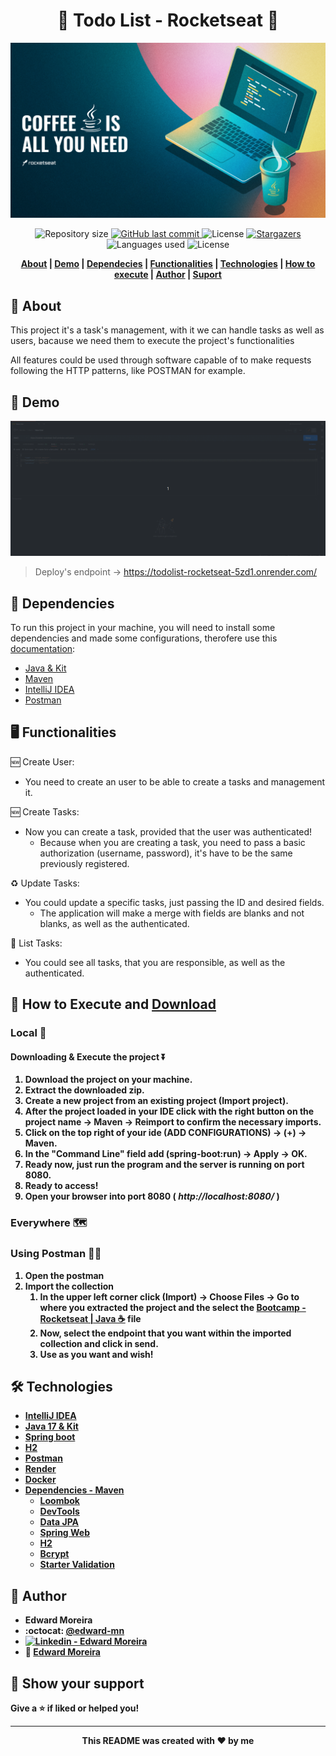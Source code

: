 <p align="center">
  <h1 align="center"> 🚀 Todo List - Rocketseat 🚀</h1>
  <img src="./src/main/resources/static/Wallpapers/Desktop/header.png" alt="Header picture - Java | Rocketseat">
</p>

<p align="center">
  <img alt="Repository size" src="https://img.shields.io/github/repo-size/edward-mn/todolist?color=CEDEE5">
  <a href="https://github.com/edward-mn/todolist/commits/main">
    <img alt="GitHub last commit" src="https://img.shields.io/github/last-commit/edward-mn/todolist?color=29B6D1">
  </a> 
  <img alt="License" src="https://img.shields.io/badge/license-MIT-cca714">
  <a href="https://github.com/edward-mn/todolist/stargazers">
    <img alt="Stargazers" src="https://img.shields.io/github/stars/edward-mn/todolist?color=CEDEE5&logo=github">
  </a>
  <img alt="Languages used" src="https://img.shields.io/github/languages/count/edward-mn/todolist?color=29B6D1">
  <img alt="License" src="https://img.shields.io/badge/api-rest-cca714">
</p>

<strong>
  <p align="center">
    <a href="#-about">About</a> |
    <a href="#-demo">Demo</a> |
    <a href="#-dependencies">Dependecies</a> |
    <a href="#-functionalities">Functionalities</a> |
    <a href="#-technologies">Technologies</a> |
    <a href="#-how-to-execute-and-download">How to execute</a> |
    <a href="#-author">Author</a> | 
    <a href="#-show-your-support">Suport</a>
  </p>
</strong>

## 🧐 About
This project it's a task's management, with it we can handle tasks as well as users, bacause we need them to execute the project's functionalities

All features could be used through software capable of to make requests following the HTTP patterns, like POSTMAN for example.

## 👀 Demo
<img src="./src/main/resources/static/Demo/todolist-rocket.gif" alt="Header picture - Java | Rocketseat">

> Deploy's endpoint -> https://todolist-rocketseat-5zd1.onrender.com/

## 🫡 Dependencies
To run this project in your machine, you will need to install some dependencies and made some configurations, therofere use this [documentation](https://efficient-sloth-d85.notion.site/Curso-de-Java-2408d11bfc3447e980fe9460b6293976):
- [Java & Kit](https://www.oracle.com/java/technologies/javase/jdk16-archive-downloads.html)
- [Maven](https://maven.apache.org/)
- [IntelliJ IDEA](https://www.jetbrains.com/idea/)
- [Postman](https://www.postman.com/)


## 🖥 Functionalities

:new: Create User:
- You need to create an user to be able to create a tasks and management it.

:new: Create Tasks:
- Now you can create a task, provided that the user was authenticated!
  - Because when you are creating a task, you need to pass a basic authorization (username, password), it's have to be the same previously registered.

:recycle: Update Tasks:
- You could update a specific tasks, just passing the ID and desired fields.
  - The application will make a merge with fields are blanks and not blanks, as well as the authenticated.

:page_with_curl: List Tasks:
- You could see all tasks, that you are responsible, as well as the authenticated.
  

## 👷 How to <b>Execute<b> and [Download](https://github.com/edward-mn/todolist/archive/refs/heads/main.zip)

### Local 🏡

#### Downloading & Execute the project ⏬
1. Download the project on your machine.
2. Extract the downloaded zip.
3. Create a new project from an existing project (**Import project**).
4. After the project loaded in your IDE click with the right button on the project name -> Maven -> Reimport to confirm the necessary imports.
5. Click on the top right of your ide (ADD CONFIGURATIONS) -> (+) -> Maven.
6. In the "Command Line" field add (spring-boot:run) -> Apply -> OK.
7. Ready now, just run the program and the server is running on port 8080.
8. Ready to access!
9. Open your browser into port 8080 (<i> http://localhost:8080/ </i>)

### Everywhere 🗺

### Using Postman 👨‍🚀
1. Open the postman
2. Import the collection
   1. In the upper left corner click (Import) -> Choose Files -> Go to where you extracted the project and the select the [Bootcamp - Rocketseat | Java ☕](./src/main/resources/static/Postman/Bootcamp-Rocketseat-Java.postman_collection.json) file
   2. Now, select the endpoint that you want within the imported collection and click in send.
   3. Use as you want and wish! 

## 🛠 Technologies
- [IntelliJ IDEA](https://www.jetbrains.com/idea/)
- [Java 17 & Kit](https://www.oracle.com/java/technologies/javase/jdk17-archive-downloads.html)
- [Spring boot](https://spring.io/projects/spring-boot)
- [H2](https://www.baeldung.com/spring-boot-h2-database)
- [Postman](https://www.postman.com/)
- [Render](https://dashboard.render.com/)
- [Docker](https://www.docker.com/)
- [Dependencies - Maven](https://mvnrepository.com/artifact/org.springframework.boot/spring-boot-starter)
  - [Loombok](https://projectlombok.org/)
  - [DevTools](https://www.baeldung.com/spring-boot-devtools)
  - [Data JPA](https://spring.io/projects/spring-data-jpa)
  - [Spring Web](https://docs.spring.io/spring-boot/docs/current/reference/htmlsingle/)
  - [H2](https://www.baeldung.com/spring-boot-h2-database)
  - [Bcrypt](https://www.npmjs.com/package/bcrypt)
  - [Starter Validation](https://www.baeldung.com/spring-boot-bean-validation)

## 🦹‍ Author

* **Edward Moreira**
* :octocat: [@edward-mn](https://github.com/edward-mn)
* <a href="https://www.linkedin.com/in/edward-moreira-5b3056115/">
    <img alt="Linkedin - Edward Moreira" src="https://img.shields.io/badge/-Edward--Moreira-blue?style=flat-square&logo=Linkedin&logoColor=white&link=https://www.linkedin.com/in/edward-moreira-5b3056115/">
  </a> 
* :rocket: [Edward Moreira](https://app.rocketseat.com.br/me/edward-moreira-do-nascimento-02578)

## 🤝 Show your support

Give a ⭐️ if liked or helped you!

***

<strong>
  <p align="center"> This README was created with ❤️ by me </p>
</strong>
